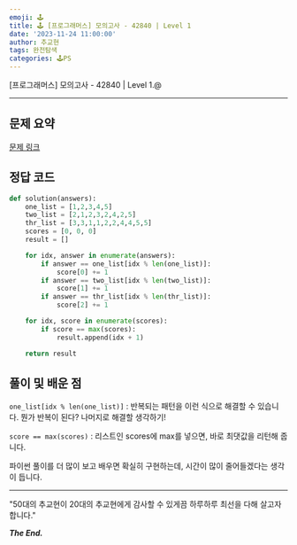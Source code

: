 ```yaml
---
emoji: 🕹️
title: 🕹️ [프로그래머스] 모의고사 - 42840 | Level 1
date: '2023-11-24 11:00:00'
author: 추교현
tags: 완전탐색
categories: 🕹️PS
---
```


[프로그래머스] 모의고사 - 42840 | Level 1.@

---

## 문제 요약

[문제 링크](https://school.programmers.co.kr/learn/courses/30/lessons/42840)

## 정답 코드

```python
def solution(answers):
    one_list = [1,2,3,4,5]
    two_list = [2,1,2,3,2,4,2,5]
    thr_list = [3,3,1,1,2,2,4,4,5,5]
    scores = [0, 0, 0]
    result = []

    for idx, answer in enumerate(answers):
        if answer == one_list[idx % len(one_list)]:
            score[0] += 1
        if answer == two_list[idx % len(two_list)]:
            score[1] += 1
        if answer == thr_list[idx % len(thr_list)]:
            score[2] += 1

    for idx, score in enumerate(scores):
        if score == max(scores):
            result.append(idx + 1)

    return result
```

## 풀이 및 배운 점

`one_list[idx % len(one_list)]` : 반복되는 패턴을 이런 식으로 해결할 수 있습니다. 뭔가 반복이 된다? 나머지로 해결할 생각하기!

`score == max(scores)` : 리스트인 scores에 max를 넣으면, 바로 최댓값을 리턴해 줍니다.

파이썬 풀이를 더 많이 보고 배우면 확실히 구현하는데, 시간이 많이 줄어들겠다는 생각이 듭니다.

---

"50대의 추교현이 20대의 추교현에게 감사할 수 있게끔 하루하루 최선을 다해 살고자 합니다."

**_The End._**
